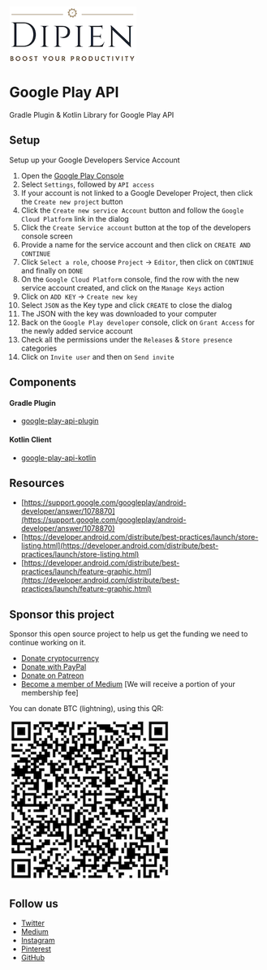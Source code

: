 [![Dipien](https://raw.githubusercontent.com/dipien/dipien-component-builder/master/.github/dipien_logo.png)](http://www.dipien.com)

# Google Play API
Gradle Plugin & Kotlin Library for Google Play API

## Setup

Setup up your Google Developers Service Account

1. Open the [Google Play Console](https://play.google.com/apps/publish/)
2. Select `Settings`, followed by `API access`
3. If your account is not linked to a Google Developer Project, then click the `Create new project` button
4. Click the `Create new service Account` button and follow the `Google Cloud Platform` link in the dialog
5. Click the `Create Service account` button at the top of the developers console screen
6. Provide a name for the service account and then click on `CREATE AND CONTINUE`
7. Click `Select a role`, choose `Project` -> `Editor`, then click on `CONTINUE` and finally on `DONE`
8. On the `Google Cloud Platform` console, find the row with the new service account created, and click on the `Manage Keys` action
9. Click on `ADD KEY` -> `Create new key`
11. Select `JSON` as the Key type and click `CREATE` to close the dialog
13. The JSON with the key was downloaded to your computer
14. Back on the `Google Play developer` console, click on `Grant Access` for the newly added service account
16. Check all the permissions under the `Releases` & `Store presence` categories
17. Click on `Invite user` and then on `Send invite`

## Components

#### Gradle Plugin
* [google-play-api-plugin](/google-play-api-plugin)

#### Kotlin Client
* [google-play-api-kotlin](/google-play-api-kotlin)

## Resources

* [https://support.google.com/googleplay/android-developer/answer/1078870](https://support.google.com/googleplay/android-developer/answer/1078870)
* [https://developer.android.com/distribute/best-practices/launch/store-listing.html](https://developer.android.com/distribute/best-practices/launch/store-listing.html)
* [https://developer.android.com/distribute/best-practices/launch/feature-graphic.html](https://developer.android.com/distribute/best-practices/launch/feature-graphic.html)

## Sponsor this project

Sponsor this open source project to help us get the funding we need to continue working on it.

* [Donate cryptocurrency](http://coinbase.dipien.com/)
* [Donate with PayPal](http://paypal.dipien.com/)
* [Donate on Patreon](http://patreon.dipien.com/)
* [Become a member of Medium](https://maxirosson.medium.com/membership) [We will receive a portion of your membership fee]

You can donate BTC (lightning), using this QR:

![BTC](https://raw.githubusercontent.com/dipien/dipien-component-builder/master/.github/btc_lightning.png)

## Follow us
* [Twitter](http://twitter.dipien.com)
* [Medium](http://medium.dipien.com)
* [Instagram](http://instagram.dipien.com)
* [Pinterest](http://pinterest.dipien.com)
* [GitHub](http://github.dipien.com)
